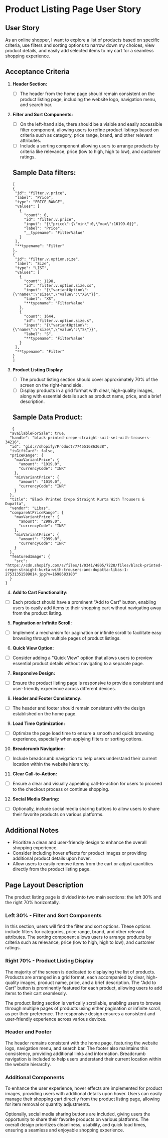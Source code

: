 # Product Listing Page User Story

## User Story

As an online shopper, I want to explore a list of products based on specific criteria, use filters and sorting options to narrow down my choices, view product details, and easily add selected items to my cart for a seamless shopping experience.

## Acceptance Criteria

1. **Header Section:**

   - [ ] The header from the home page should remain consistent on the product listing page, including the website logo, navigation menu, and search bar.

2. **Filter and Sort Components:**

   - [ ] On the left-hand side, there should be a visible and easily accessible filter component, allowing users to refine product listings based on criteria such as category, price range, brand, and other relevant attributes.
   - [ ] Include a sorting component allowing users to arrange products by criteria like relevance, price (low to high, high to low), and customer ratings.

   ## Sample Data filters:

   ```
   [
   {
    "id": "filter.v.price",
    "label": "Price",
    "type": "PRICE_RANGE",
    "values": [
      {
        "count": 0,
        "id": "filter.v.price",
        "input": "{\"price\":{\"min\":0,\"max\":16199.0}}",
        "label": "Price",
        "__typename": "FilterValue"
      }
    ],
    "**typename": "Filter"
   },
   {
    "id": "filter.v.option.size",
    "label": "Size",
    "type": "LIST",
    "values": [
      {
        "count": 1198,
        "id": "filter.v.option.size.xs",
        "input": "{\"variantOption\":{\"name\":\"size\",\"value\":\"XS\"}}",
        "label": "XS",
        "**typename": "FilterValue"
      },
      {
        "count": 1644,
        "id": "filter.v.option.size.s",
        "input": "{\"variantOption\":{\"name\":\"size\",\"value\":\"S\"}}",
        "label": "S",
        "**typename": "FilterValue"
      }
    ],
    "**typename": "Filter"
   }
   ]
   ```

3. **Product Listing Display:**

   - [ ] The product listing section should cover approximately 70% of the screen on the right-hand side.
   - [ ] Display products in a grid format with clear, high-quality images, along with essential details such as product name, price, and a brief description.

   ## Sample Data Product:

```
   {
  "availableForSale": true,
  "handle": "black-printed-crepe-straight-suit-set-with-trousers-34216",
  "id": "gid://shopify/Product/7745516863638",
  "isGiftCard": false,
  "priceRange": {
    "maxVariantPrice": {
      "amount": "1019.0",
      "currencyCode": "INR"
    },
    "minVariantPrice": {
      "amount": "1019.0",
      "currencyCode": "INR"
    }
  },
  "title": "Black Printed Crepe Straight Kurta With Trousers & Dupatta",
  "vendor": "Libas",
  "compareAtPriceRange": {
    "maxVariantPrice": {
      "amount": "2999.0",
      "currencyCode": "INR"
    },
    "minVariantPrice": {
      "amount": "2999.0",
      "currencyCode": "INR"
    }
  },
  "featuredImage": {
    "src": "https://cdn.shopify.com/s/files/1/0341/4805/7228/files/black-printed-crepe-straight-kurta-with-trousers-and-dupatta-libas-1-27531351589014.jpg?v=1698683183"
  }
}

```

4. **Add to Cart Functionality:**

- [ ] Each product should have a prominent "Add to Cart" button, enabling users to easily add items to their shopping cart without navigating away from the product listing.

5. **Pagination or Infinite Scroll:**

- [ ] Implement a mechanism for pagination or infinite scroll to facilitate easy browsing through multiple pages of product listings.

6. **Quick View Option:**

- [ ] Consider adding a "Quick View" option that allows users to preview essential product details without navigating to a separate page.

7. **Responsive Design:**

- [ ] Ensure the product listing page is responsive to provide a consistent and user-friendly experience across different devices.

8. **Header and Footer Consistency:**

- [ ] The header and footer should remain consistent with the design established on the home page.

9. **Load Time Optimization:**

- [ ] Optimize the page load time to ensure a smooth and quick browsing experience, especially when applying filters or sorting options.

10. **Breadcrumb Navigation:**

- [ ] Include breadcrumb navigation to help users understand their current location within the website hierarchy.

11. **Clear Call-to-Action:**

- [ ] Ensure a clear and visually appealing call-to-action for users to proceed to the checkout process or continue shopping.

12. **Social Media Sharing:**

- [ ] Optionally, include social media sharing buttons to allow users to share their favorite products on various platforms.

## Additional Notes

- Prioritize a clean and user-friendly design to enhance the overall shopping experience.
- Consider including hover effects for product images or providing additional product details upon hover.
- Allow users to easily remove items from the cart or adjust quantities directly from the product listing page.

## Page Layout Description

The product listing page is divided into two main sections: the left 30% and the right 70% horizontally.

### Left 30% - Filter and Sort Components

In this section, users will find the filter and sort options. These options include filters for categories, price range, brand, and other relevant attributes. The sorting component allows users to arrange products by criteria such as relevance, price (low to high, high to low), and customer ratings.

### Right 70% - Product Listing Display

The majority of the screen is dedicated to displaying the list of products. Products are arranged in a grid format, each accompanied by clear, high-quality images, product name, price, and a brief description. The "Add to Cart" button is prominently featured for each product, allowing users to add items to their cart seamlessly.

The product listing section is vertically scrollable, enabling users to browse through multiple pages of products using either pagination or infinite scroll, as per their preference. The responsive design ensures a consistent and user-friendly experience across various devices.

### Header and Footer

The header remains consistent with the home page, featuring the website logo, navigation menu, and search bar. The footer also maintains this consistency, providing additional links and information. Breadcrumb navigation is included to help users understand their current location within the website hierarchy.

### Additional Components

To enhance the user experience, hover effects are implemented for product images, providing users with additional details upon hover. Users can easily manage their shopping cart directly from the product listing page, allowing for item removal or quantity adjustments.

Optionally, social media sharing buttons are included, giving users the opportunity to share their favorite products on various platforms. The overall design prioritizes cleanliness, usability, and quick load times, ensuring a seamless and enjoyable shopping experience.

```

```

```

```
